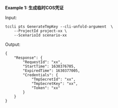**Example 1: 生成临时COS凭证**



Input: 

```
tccli pts GenerateTmpKey --cli-unfold-argument  \
    --ProjectId project-xx \
    --ScenarioId scenario-xx
```

Output: 
```
{
    "Response": {
        "RequestId": "xx",
        "StartTime": 1630376705,
        "ExpiredTime": 1630377005,
        "Credentials": {
            "TmpSecretId": "xx",
            "TmpSecretKey": "xx",
            "Token": "xx"
        }
    }
}
```

